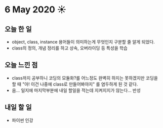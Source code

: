 # 6 May 2020 ☀️

## 오늘 한 일
  - object, class, instance 용어들이 의미하는게 무엇인지 구분할 줄 알게 되었다.
  - class의 정의, 개념 정리를 하고 상속, 오버라이딩 등 특성을 학습

## 오늘 느낀 점
  - class까지 공부하니 코딩의 모듈화?를 어느정도 완벽히 하지는 못하겠지만 코딩을 할 때 "아! 이건 나중에 class로 만들어봐야지" 를 염두하게 된 것 같다.
  - 음... 일지에 마지막부분에 내일 할일을 적는데 지켜지지가 않는다... 반성


## 내일 할 일
  - 파이썬 인강